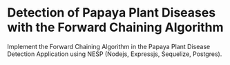 # Detection of Papaya Plant Diseases with the Forward Chaining Algorithm
Implement the Forward Chaining Algorithm in the Papaya Plant Disease Detection Application using NESP (Nodejs, Expressjs, Sequelize, Postgres).
